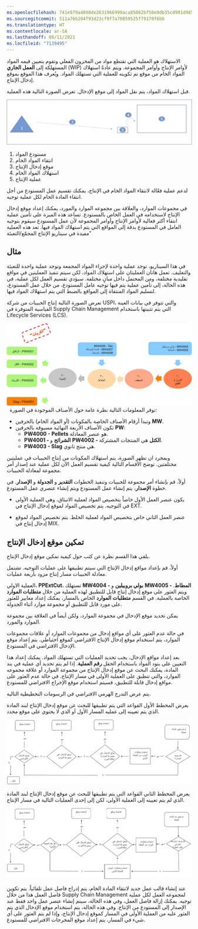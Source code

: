 ```yaml
---
ms.openlocfilehash: 741e979a4898de2631966999aca85862bf50e9db35cd991d98553dd1cecd3e28
ms.sourcegitcommit: 511a76b204f93d23cf9f7a70059525f79170f6bb
ms.translationtype: HT
ms.contentlocale: ar-SA
ms.lasthandoff: 08/11/2021
ms.locfileid: "7139495"
---
```

الاستهلاك هو العملية التي تقتطع مواد من المخزون الفعلي وتقوم بتعيين قيمه المواد المستهلكة إلى **العمل الجاري** (‏WIP) لأوامر الإنتاج وأوامر المجموعة. ويتم عادةً استهلاك المواد الخام من موقع تم تكوينه للعملية التي تستهلك المواد. ويُعرف هذا الموقع بموقع إدخال الإنتاج.

قبل استهلاك المواد، يتم نقل المواد إلى موقع الإدخال. تعرض الصورة التالية هذه العملية.

![الرسم التخطيطي للمواد التي تم نقلها إلى عملية موقع الإدخال.](../media/input-location.png)

1.  مستودع المواد
2.  انتقاء المواد الخام
3.  موقع إدخال الإنتاج
4.  استهلاك المواد الخام
5.  عملية الإنتاج

لدعم عملية فعّالة لانتقاء المواد الخام في الإنتاج، يمكنك تقسيم عمل المستودع من أجل انتقاء المادة الخام لكل عملية توجيه.

في مجموعات الموارد، والعلاقة بين مجموعه الموارد والمورد، يمكنك إعداد موقع إدخال الإنتاج لاستخدامه في العمل الخاص بالمستودع. تساعد هذه الميزة على تأمين عملية انتقاء أكثر فعالية لأوامر الإنتاج وأوامر المجموعة لأن عمل المستودع سيقوم بتوجيه العامل في المستودع بدقة إلى المواقع التي يتم استهلاك المواد فيها. تعد هذه العملية مفيدة في سيناريو الإنتاج المجمّع/التعبئة"

## <a name="example"></a>مثال

في هذا السيناريو، توجد عملية واحدة لإجراء المواد المجمعة وتوجد عملية واحدة للتعبئة والتغليف. تعمل هاتان العمليتان على استهلاك المواد، لكن سيتم تنفيذ العمليتين في مواقع تقليدية مختلفة، ومن المحتمل داخل مبانٍ مختلفة. سيؤدي تقسيم العمل لكل عملية، في هذه الحالة، إلى تأمين عملية يتم فيها توجيه عامل المستودع، من خلال عمل المستودع، لتسليم المواد المنتقاة إلى المواقع بالضبط التي يتم استهلاك المواد فيها.

تعرض الصورة التالية إنتاج الحبيبات من شركة USPI، والتي تتوفر في بيانات العينة القياسية المتوفرة في Supply Chain Management التي يتم تثبيتها باستخدام Lifecycle Services‏ (LCS).

[![الرسم التخطيطي لإنتاج الحبيبات من شركة USPI.](../media/pellets-1.png)](../media/pellets-1.png#lightbox) 
 
توفر المعلومات التالية نظرة عامة حول الأصناف الموجودة في الصورة:

-   وتبدأ أرقام الأصناف الخاصة بالمكونات (أو المواد الخام) بالحرفين **MW**.
-   تكون الأصناف الأربعة النهائية مسبوقة بالحرفين **PW**:
    -   **PW4000 - Pellets** هو عنصر المعادلة.
    -   **PW4001 - الشرائح** و **PW4002 - الكتل** هي المنتجات المشتركة.
    -   **PW4003 - Slag** هي منتج ثانوي.

وبمجرد ان تظهر الصورة، يتم استهلاك المكونات من إنتاج الحبيبات في عمليتين مختلفتين. توضح الأقسام التالية كيفية تقسيم العمل الآن لكل عملية عند إصدار أمر مجموعة لمعادلة الحبيبات.

أولاً، قم بإنشاء أمر مجموعة للحبيبات وتنفيذ الخطوات **التقدير** و **الجدولة** و **الإصدار**. في خطوة **الإصدار**، يتم إنشاء عمل المستودع ويتم إنشاء عنصري عمل المستودع.

-   يكون عنصر العمل الأول خاصاً بتخصيص المواد لعملية الانبثاق، وهي العملية الأولى في التوجيه. يتم تخصيص المواد لموقع إدخال الإنتاج في EXT.

-   عنصر العمل الثاني خاص بتخصيص المواد لعملية الخلط.
    يتم تخصيص المواد لموقع إدخال إنتاج في MIX.

## <a name="enable-the-production-input-location"></a>تمكين موقع إدخال الإنتاج

يلقي هذا القسم نظرة عن كثب حول كيفية تمكين موقع إدخال الإنتاج.

أولاً، قم بإعداد مواقع إدخال الإنتاج التي سيتم تطبيقها على عمليات التوجيه. تشتمل معادلة الحبيبات مسار إنتاج مزود بأربعة عمليات.

العملية الاولي، **PPExtCut**، تستهلك **MW4004 - بولي بروبيلين** و **MW4005 - المطاط**. ويتم العثور على موقع إدخال إنتاج قابل للتطبيق لهذه العملية من خلال **متطلبات الموارد** الخاصة بالعملية. في القسم **متطلبات الموارد** الخاص بالمسار، يمكنك إعداد معايير للعثور على مورد قابل للتطبيق أو مجموعة موارد أثناء الجدولة.

يمكن تحديد موقع الإدخال في مجموعة الموارد، ولكن أيضاً في العلاقة بين مجموعة الموارد والمورد.

في حالة عدم العثور على أي مواقع إدخال من مجموعات الموارد أو علاقات مجموعات الموارد، يتم استخدام موقع إدخال الإنتاج الافتراضي كموقع احتياطي. يتم إعداد موقع الإدخال الافتراضي في المستودع.

بعد إعداد مواقع الإدخال، يجب تحديد العمليات التي تستهلك المواد. يمكنك إعداد هذا التعيين على بنود المواد باستخدام الحقل **رقم العملية**. إذا لم يتم تحديد أي عملية في بند المادة، يمكنك البحث عن موقع إدخال الإنتاج من مجموعة الموارد أو علاقة مجموعه الموارد، والتي تنطبق على العملية الأولى في مسار الإنتاج. في حالة عدم العثور على مواقع إدخال قابلة للتطبيق، فسيتم استخدام موقع الإخراج الافتراضي للمستودع.

يتم عرض التدرج الهرمي الافتراضي في الرسومات التخطيطية التالية.

يعرض المخطط الأول القواعد التي يتم تطبيقها للبحث عن موقع إدخال الإنتاج لبند المادة الذي يتم تعيينه إلى عمليه المسار الأول أو الذي لا يحتوي على موقع محدد.

[![الرسم التخطيطي للقواعد التي يتم تطبيقها للبحث عن موقع إدخال الإنتاج المعين لعملية التوجيه.](../media/route-diagram.png)](../media/route-diagram.png#lightbox)

يعرض المخطط الثاني القواعد التي يتم تطبيقها للبحث عن موقع إدخال الإنتاج لبند المادة الذي لم يتم تعيينه إلى العملية الأولى، لكن إلى إحدى العمليات التالية في مسار الإنتاج.

[![الرسم التخطيطي للقواعد التي يتم تطبيقها للبحث عن موقع إدخال الإنتاج المعين لإحدى العمليات في مسار الإنتاج.](../media/input-new.png)](../media/input-new.png#lightbox)

عند إنشاء قالب عمل جديد لانتقاء المادة الخام، يتم إدراج فاصل عمل تلقائياً. يتم تكوين فاصل العمل هذا من خلال Supply Chain Management لمجموعه العمل لكل عملية توجيه. يمكنك إزالة فاصل العمل، وفي هذه الحالة، سيتم إنشاء عنصر عمل واحد فقط عند الإصدار إلى المستودع من الإنتاج. وفي هذه الحالة، يتم استخدام موقع الإدخال الذي يتم العثور عليه من العملية الأولى في المسار كموقع إدخال الإنتاج، وإذا لم يتم العثور على أي شيء في المسار، يتم إعداد موقع المخرجات الافتراضي للمستودع.